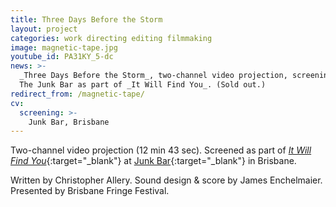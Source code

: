 ```yaml
---
title: Three Days Before the Storm
layout: project
categories: work directing editing filmmaking
image: magnetic-tape.jpg
youtube_id: PA31KY_5-dc
news: >-
  _Three Days Before the Storm_, two-channel video projection, screening at
  The Junk Bar as part of _It Will Find You_. (Sold out.)
redirect_from: /magnetic-tape/
cv:
  screening: >-
    Junk Bar, Brisbane
---
```


Two-channel video projection (12 min 43 sec). Screened as part
of [_It Will Find You_][tix]{:target="_blank"} at [Junk Bar]{:target="_blank"}
in Brisbane.

Written by Christopher Allery. Sound design & score by James Enchelmaier. Presented by Brisbane
Fringe Festival.

[tix]: http://www.stickytickets.com.au/28425
[junk bar]: http://www.thejunkbar.com.au/
